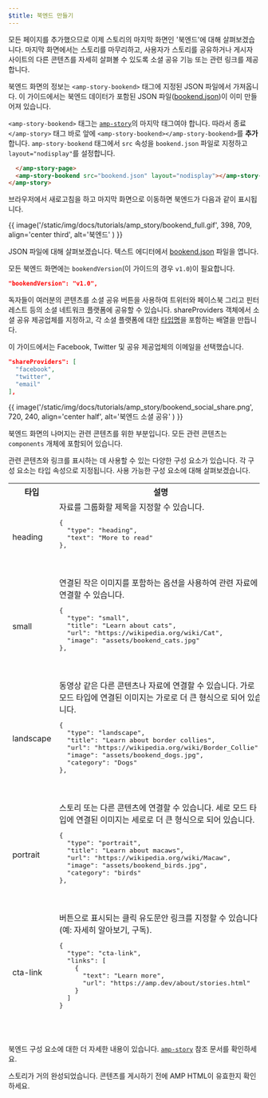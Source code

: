 ```yaml
---
$title: 북엔드 만들기
---
```


모든 페이지를 추가했으므로 이제 스토리의 마지막 화면인 '북엔드'에 대해 살펴보겠습니다. 마지막 화면에서는 스토리를 마무리하고, 사용자가 스토리를 공유하거나 게시자 사이트의 다른 콘텐츠를 자세히 살펴볼 수 있도록 소셜 공유 기능 또는 관련 링크를 제공합니다.

북엔드 화면의 정보는 `<amp-story-bookend>` 태그에 지정된 JSON 파일에서 가져옵니다. 이 가이드에서는 북엔드 데이터가 포함된 JSON 파일([bookend.json](https://github.com/ampproject/docs/blob/master/tutorial_source/amp-pets-story/bookend.json))이 이미 만들어져 있습니다.

`<amp-story-bookend>` 태그는 [`amp-story`](../../../../documentation/components/reference/amp-story.md)의 마지막 태그여야 합니다. 따라서 종료 `</amp-story>` 태그 바로 앞에 `<amp-story-bookend></amp-story-bookend>`를 **추가**합니다. `amp-story-bookend` 태그에서 `src` 속성을 `bookend.json` 파일로 지정하고 `layout="nodisplay"`를 설정합니다.

```html hl_lines="2"
  </amp-story-page>
  <amp-story-bookend src="bookend.json" layout="nodisplay"></amp-story-bookend>
</amp-story>
```

브라우저에서 새로고침을 하고 마지막 화면으로 이동하면 북엔드가 다음과 같이 표시됩니다.

{{ image('/static/img/docs/tutorials/amp_story/bookend_full.gif', 398, 709, align='center third', alt='북엔드' ) }}

JSON 파일에 대해 살펴보겠습니다. 텍스트 에디터에서 [bookend.json](https://github.com/ampproject/docs/blob/master/tutorial_source/amp-pets-story/bookend.json) 파일을 엽니다.

모든 북엔드 화면에는 `bookendVersion`(이 가이드의 경우 `v1.0`)이 필요합니다.

```json
"bookendVersion": "v1.0",
```

독자들이 여러분의 콘텐츠를 소셜 공유 버튼을 사용하여 트위터와 페이스북 그리고 핀터레스트 등의 소셜 네트워크 플랫폼에 공유할 수 있습니다. shareProviders 객체에서 소셜 공유 제공업체를 지정하고, 각 소셜 플랫폼에 대한 [타입명](../../../../documentation/components/reference/amp-social-share.md#pre-configured-providers)을 포함하는 배열을 만듭니다.

이 가이드에서는 Facebook, Twitter 및 공유 제공업체의 이메일을 선택했습니다.

```json
"shareProviders": [
  "facebook",
  "twitter",
  "email"
],
```

{{ image('/static/img/docs/tutorials/amp_story/bookend_social_share.png', 720, 240, align='center half', alt='북엔드 소셜 공유' ) }}

북엔드 화면의 나머지는 관련 콘텐츠를 위한 부분입니다. 모든 관련 콘텐츠는 `components` 개체에 포함되어 있습니다.

관련 콘텐츠와 링크를 표시하는 데 사용할 수 있는 다양한 구성 요소가 있습니다. 각 구성 요소는 타입 속성으로 지정됩니다. 사용 가능한 구성 요소에 대해 살펴보겠습니다.

<table>
<thead>
<tr>
  <th width="20%">타입</th>
  <th>설명</th>
</tr>
<tr>
  <td>heading</td>
  <td>자료를 그룹화할 제목을 지정할 수 있습니다.
<pre class="nopreline">
{
  "type": "heading",
  "text": "More to read"
},
</pre>
  <br>
  <figure class="alignment-wrapper half">
    <amp-img src="/static/img/docs/tutorials/amp_story/bookend_heading.png" width="720" height="140" layout="responsive" alt="북엔드 제목"></amp-img>
  </figure>
  </td>
</tr>
<tr>
  <td>small</td>
  <td>연결된 작은 이미지를 포함하는 옵션을 사용하여 관련 자료에 연결할 수 있습니다.
<pre class="nopreline">
{
  "type": "small",
  "title": "Learn about cats",
  "url": "https://wikipedia.org/wiki/Cat",
  "image": "assets/bookend_cats.jpg"
},
</pre>
  <br>
  <figure class="alignment-wrapper half">
    <amp-img src="/static/img/docs/tutorials/amp_story/bookend_small.png" width="720" height="267" layout="responsive" alt="북엔드 작은 자료"></amp-img>
  </figure>
</td>
</tr>
<tr>
  <td>landscape</td>
  <td>동영상 같은 다른 콘텐츠나 자료에 연결할 수 있습니다. 가로 모드 타입에 연결된 이미지는 가로로 더 큰 형식으로 되어 있습니다.
<pre class="nopreline">
{
  "type": "landscape",
  "title": "Learn about border collies",
  "url": "https://wikipedia.org/wiki/Border_Collie",
  "image": "assets/bookend_dogs.jpg",
  "category": "Dogs"
},
</pre>
  <br>
  <figure class="alignment-wrapper half">
    <amp-img src="/static/img/docs/tutorials/amp_story/bookend_landscape.png" width="720" height="647" layout="responsive" alt="북엔드 가로 모드 자료"></amp-img>
  </figure>
  </td>
</tr>
<tr>
  <td>portrait</td>
  <td>스토리 또는 다른 콘텐츠에 연결할 수 있습니다.  세로 모드 타입에 연결된 이미지는 세로로 더 큰 형식으로 되어 있습니다.
<pre class="nopreline">
{
  "type": "portrait",
  "title": "Learn about macaws",
  "url": "https://wikipedia.org/wiki/Macaw",
  "image": "assets/bookend_birds.jpg",
  "category": "birds"
},
</pre>
  <br>
  <figure class="alignment-wrapper half">
    <amp-img src="/static/img/docs/tutorials/amp_story/bookend_portrait.png" width="720" height="1018" layout="responsive" alt="북엔드 세로 모드 자료"></amp-img>
  </figure>
  </td>
</tr>
<tr>
  <td>cta-link</td>
  <td>버튼으로 표시되는 클릭 유도문안 링크를 지정할 수 있습니다(예: 자세히 알아보기, 구독).
<pre class="nopreline">
{
  "type": "cta-link",
  "links": [
    {
      "text": "Learn more",
      "url": "https://amp.dev/about/stories.html"
    }
  ]
}
</pre>
  <br>
  <figure class="alignment-wrapper half">
    <amp-img src="/static/img/docs/tutorials/amp_story/bookend_cta.png" width="720" height="137" layout="responsive" alt="북엔드 cta"></amp-img>
  </figure>
  </td>
</tr>
</thead>
<tbody>
</tbody>
</table>

북엔드 구성 요소에 대한 더 자세한 내용이 있습니다. [`amp-story`](../../../../documentation/components/reference/amp-story.md) 참조 문서를 확인하세요.

스토리가 거의 완성되었습니다. 콘텐츠를 게시하기 전에 AMP HTML이 유효한지 확인하세요.
